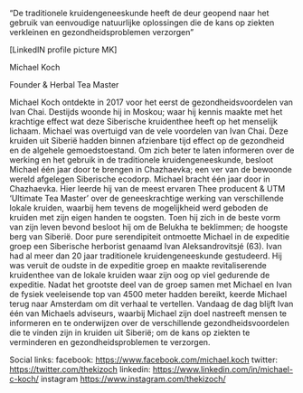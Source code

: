 “De traditionele kruidengeneeskunde heeft de deur geopend naar het gebruik van eenvoudige natuurlijke oplossingen die de kans op ziekten verkleinen en gezondheidsproblemen verzorgen” 


[LinkedIN profile picture MK]

Michael Koch 

Founder & Herbal Tea Master


Michael Koch ontdekte in 2017 voor het eerst de gezondheidsvoordelen van Ivan Chai. Destijds woonde hij in Moskou; waar hij kennis maakte met het krachtige effect wat deze Siberische kruidenthee heeft op het menselijk lichaam.
Michael was overtuigd van de vele voordelen van Ivan Chai. Deze kruiden uit Siberië hadden binnen afzienbare tijd effect op de gezondheid en de algehele gemoedstoestand. Om zich beter te laten informeren over de werking en het gebruik in de traditionele kruidengeneeskunde, besloot Michael één jaar door te brengen in Chazhaevka; een ver van de bewoonde wereld afgelegen Siberische ecodorp.
Michael bracht één jaar door in Chazhaevka. Hier leerde hij van de meest ervaren Thee producent & UTM ‘Ultimate Tea Master’ over de geneeskrachtige werking van verschillende lokale kruiden, waarbij hem tevens de mogelijkheid werd geboden de kruiden met zijn eigen handen te oogsten. Toen hij zich in de beste vorm van zijn leven bevond besloot hij om de Belukha te beklimmen; de hoogste berg van Siberië.
Door pure serendipiteit ontmoette Michael in de expeditie groep een Siberische herborist genaamd Ivan Aleksandrovitsjé (63). Ivan had al meer dan 20 jaar traditionele kruidengeneeskunde gestudeerd. Hij was veruit de oudste in de expeditie groep en maakte revitaliserende kruidenthee van de lokale kruiden waar zijn oog op viel gedurende de expeditie. Nadat het grootste deel van de groep samen met Michael en Ivan de fysiek veeleisende top van 4500 meter hadden bereikt, keerde Michael terug naar Amsterdam om dit verhaal te vertellen.
Vandaag de dag blijft Ivan één van Michaels adviseurs, waarbij Michael zijn doel nastreeft mensen te informeren en te onderwijzen over de verschillende gezondheidsvoordelen die te vinden zijn in kruiden uit Siberië; om de kans op ziekten te verminderen en gezondheidsproblemen te verzorgen.


Social links:
facebook: https://www.facebook.com/michael.koch
twitter: https://twitter.com/thekizoch
linkedin: https://www.linkedin.com/in/michael-c-koch/
instagram https://www.instagram.com/thekizoch/

